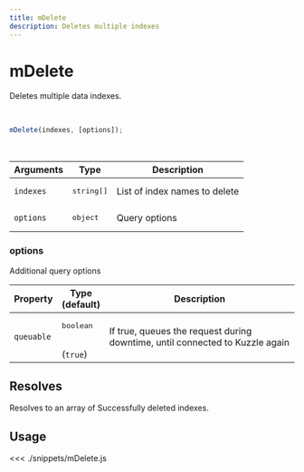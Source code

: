 ```yaml
---
title: mDelete
description: Deletes multiple indexes
---
```


# mDelete

Deletes multiple data indexes.

<br/>

```javascript
mDelete(indexes, [options]);
```

<br/>

| Arguments | Type                | Description                   |
| --------- | ------------------- | ----------------------------- |
| `indexes` | <pre>string[]</pre> | List of index names to delete |
| `options` | <pre>object</pre>   | Query options                 |

### options

Additional query options

| Property   | Type<br/>(default)              | Description                                                                  |
| ---------- | ------------------------------- | ---------------------------------------------------------------------------- |
| `queuable` | <pre>boolean</pre><br/>(`true`) | If true, queues the request during downtime, until connected to Kuzzle again |

## Resolves

Resolves to an array of Successfully deleted indexes.

## Usage

<<< ./snippets/mDelete.js
